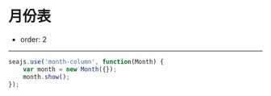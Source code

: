 # 月份表

- order: 2

------------

<link rel="stylesheet" href="../src/css/month.css" />

<style type="text/css">
.ui-calendar-month {
position: absolute;
top: 240px;
left: 50%;
margin-left: -100px;
}
</style>


````javascript
seajs.use('month-column', function(Month) {
    var month = new Month({});
    month.show();
});
````
